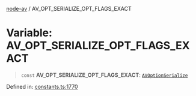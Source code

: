 [node-av](../globals.md) / AV\_OPT\_SERIALIZE\_OPT\_FLAGS\_EXACT

# Variable: AV\_OPT\_SERIALIZE\_OPT\_FLAGS\_EXACT

> `const` **AV\_OPT\_SERIALIZE\_OPT\_FLAGS\_EXACT**: [`AVOptionSerialize`](../type-aliases/AVOptionSerialize.md)

Defined in: [constants.ts:1770](https://github.com/seydx/av/blob/f8631fc881b394300b1479f511d55cf1c370a87f/src/constants/constants.ts#L1770)

